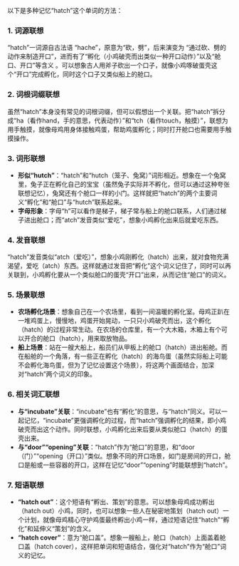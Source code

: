 以下是多种记忆“hatch”这个单词的方法：

### 1. 词源联想
“hatch”一词源自古法语 “hache”，原意为“砍，劈”，后来演变为 “通过砍、劈的动作来制造开口”，进而有了“孵化（小鸡破壳而出类似一种开口动作）”以及“舱口、开口”等含义 。可以想象古人用斧子砍出一个口子，就像小鸡啄破蛋壳这个“开口”完成孵化，同时这个口子又类似船上的舱口。 

### 2. 词根词缀联想
虽然“hatch”本身没有常见的词根词缀，但可以假想出一个关联。把“hatch”拆分成“ha（看作hand，手的意思，代表动作）”和“tch（看作touch，触摸）”，联想为用手触摸，就像母鸡用身体接触鸡蛋，帮助鸡蛋孵化；同时打开舱口也需要用手触摸操作。

### 3. 词形联想
 - **形似“hutch”**：“hatch”和“hutch（笼子、兔窝）”词形相近。想象在一个兔窝里，兔子正在孵化自己的宝宝（虽然兔子实际并不孵化，但可以通过这种夸张联想记忆），兔窝还有个舱口一样的小门。这样就把“hatch”的两个主要词义“孵化”和“舱口”与“hutch”联系起来。
 - **字母形象**：字母“h”可以看作是梯子，梯子常与船上的舱口联系，人们通过梯子进出舱口；而“atch”发音类似“爱吃”，想象小鸡孵化出来后就爱吃东西。

### 4. 发音联想
“hatch”发音类似“atch（爱吃）”，想象小鸡刚孵化（hatch）出来，就对食物充满渴望，爱吃（atch）东西。这样就通过发音把“孵化”这个词义记住了，同时可以再关联到，小鸡孵化要从一个类似舱口的蛋壳“开口”出来，从而记住“舱口”的词义。

### 5. 场景联想
 - **农场孵化场景**：想象自己在一个农场里，看到一间温暖的孵化室。母鸡正趴在一堆鸡蛋上，慢慢地，鸡蛋开始晃动，一只只小鸡破壳而出，这个孵化（hatch）的过程非常生动。在农场的仓库里，有一个大木箱，木箱上有个可以开合的舱口（hatch），用来取放物品。
 - **船上场景**：站在一艘大船上，船员们从甲板上的舱口（hatch）进出船舱。而在船舱的一个角落，有一些正在孵化（hatch）的海鸟蛋（虽然实际船上可能不会孵化海鸟蛋，但为了记忆设置这个场景），将这两个画面结合，加深对“hatch”两个词义的印象。

### 6. 相关词汇联想
 - **与“incubate”关联**：“incubate”也有“孵化”的意思，与“hatch”同义。可以一起记忆，“incubate”更强调孵化的过程，而“hatch”强调孵化的结果，即小鸡破壳而出这个动作。同时联想，小鸡孵化出来后要从类似舱口（hatch）的蛋壳出来。
 - **与“door”“opening”关联**：“hatch”作为“舱口”的意思，和“door（门）”“opening（开口）”类似。想象不同的开口场景，如门是房间的开口，舱口是船或一些容器的开口，这样在记忆“door”“opening”时能联想到“hatch”。

### 7. 短语联想
 - **“hatch out”**：这个短语有“孵出、策划”的意思。可以想象母鸡成功孵出（hatch out）小鸡，同时，也可以想象一些人在秘密地策划（hatch out）一个计划，就像母鸡精心守护鸡蛋最终孵出小鸡一样，通过短语记住“hatch”“孵化”和延伸义“策划”的含义。 
 - **“hatch cover”**：意为“舱口盖”。想象一艘船上，舱口（hatch）上面盖着舱口盖（hatch cover），这样把单词和短语结合，强化对“hatch”作为“舱口”词义的记忆。 